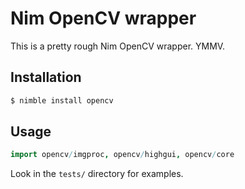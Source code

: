 # Nim OpenCV wrapper

This is a pretty rough Nim OpenCV wrapper. YMMV.

## Installation

```bash
$ nimble install opencv
```

## Usage

```nim
import opencv/imgproc, opencv/highgui, opencv/core
```

Look in the ``tests/`` directory for examples.